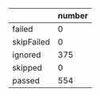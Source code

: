 |  | number |
|----| ---- |
| failed | 0|
| skipFailed | 0|
| ignored | 375|
| skipped | 0|
| passed | 554|
